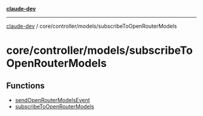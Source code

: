[**claude-dev**](../../../../README.md)

***

[claude-dev](../../../../README.md) / core/controller/models/subscribeToOpenRouterModels

# core/controller/models/subscribeToOpenRouterModels

## Functions

- [sendOpenRouterModelsEvent](functions/sendOpenRouterModelsEvent.md)
- [subscribeToOpenRouterModels](functions/subscribeToOpenRouterModels.md)
